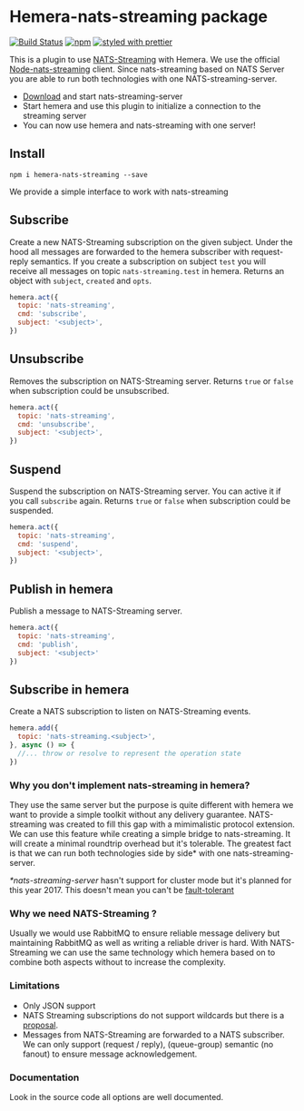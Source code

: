 # Hemera-nats-streaming package
[![Build Status](https://travis-ci.org/hemerajs/hemera-nats-streaming.svg?branch=master)](https://travis-ci.org/hemerajs/hemera-nats-streaming)
[![npm](https://img.shields.io/npm/v/hemera-nats-streaming.svg?maxAge=3600)](https://www.npmjs.com/package/hemera-nats-streaming)
[![styled with prettier](https://img.shields.io/badge/styled_with-prettier-ff69b4.svg)](#badge)

This is a plugin to use [NATS-Streaming](http://nats.io/) with Hemera.
We use the official [Node-nats-streaming](https://github.com/nats-io/node-nats-streaming) client.
Since nats-streaming based on NATS Server you are able to run both technologies with one NATS-streaming-server.

- [Download](http://nats.io/download/nats-io/nats-streaming-server/) and start nats-streaming-server
- Start hemera and use this plugin to initialize a connection to the streaming server
- You can now use hemera and nats-streaming with one server!

## Install

```
npm i hemera-nats-streaming --save
```

We provide a simple interface to work with nats-streaming

## Subscribe
Create a new NATS-Streaming subscription on the given subject. Under the hood all messages are forwarded to the hemera subscriber with request-reply semantics. If you create a subscription on subject `test` you will receive all messages on topic `nats-streaming.test` in hemera. Returns an object with `subject`, `created` and `opts`.
```js
hemera.act({
  topic: 'nats-streaming',
  cmd: 'subscribe',
  subject: '<subject>',
})
```

## Unsubscribe
Removes the subscription on NATS-Streaming server. Returns `true` or `false` when subscription could be unsubscribed.
```js
hemera.act({
  topic: 'nats-streaming',
  cmd: 'unsubscribe',
  subject: '<subject>',
})
```

## Suspend
Suspend the subscription on NATS-Streaming server. You can active it if you call `subscribe` again. Returns `true` or `false` when subscription could be suspended.
```js
hemera.act({
  topic: 'nats-streaming',
  cmd: 'suspend',
  subject: '<subject>',
})
```

## Publish in hemera
Publish a message to NATS-Streaming server.
```js
hemera.act({
  topic: 'nats-streaming',
  cmd: 'publish',
  subject: '<subject>'
})
```

## Subscribe in hemera
Create a NATS subscription to listen on NATS-Streaming events.

```js
hemera.add({
  topic: 'nats-streaming.<subject>',
}, async () => {
  //... throw or resolve to represent the operation state
})
```

### Why you don't implement nats-streaming in hemera?
They use the same server but the purpose is quite different with hemera we want to provide a simple toolkit without any delivery guarantee. NATS-streaming was created to fill this gap with a mimimalistic protocol extension. We can use this feature while creating a simple bridge to nats-streaming. It will create a minimal roundtrip overhead but it's tolerable. The greatest fact is that we can run both technologies side by side* with one nats-streaming-server.

_*nats-streaming-server_ hasn't support for cluster mode but it's planned for this year 2017. This doesn't mean you can't be [fault-tolerant](https://github.com/nats-io/nats-streaming-server#fault-tolerance)

### Why we need NATS-Streaming ?
Usually we would use RabbitMQ to ensure reliable message delivery but maintaining RabbitMQ as well as writing a reliable driver is hard. With NATS-Streaming we can use the same technology which hemera based on to combine both aspects without to increase the complexity.  

### Limitations
- Only JSON support
- NATS Streaming subscriptions do not support wildcards but there is a [proposal](https://github.com/nats-io/nats-streaming-server/issues/340).
- Messages from NATS-Streaming are forwarded to a NATS subscriber. We can only support (request / reply), (queue-group) semantic (no fanout) to ensure message acknowledgement.

### Documentation
Look in the source code all options are well documented.
